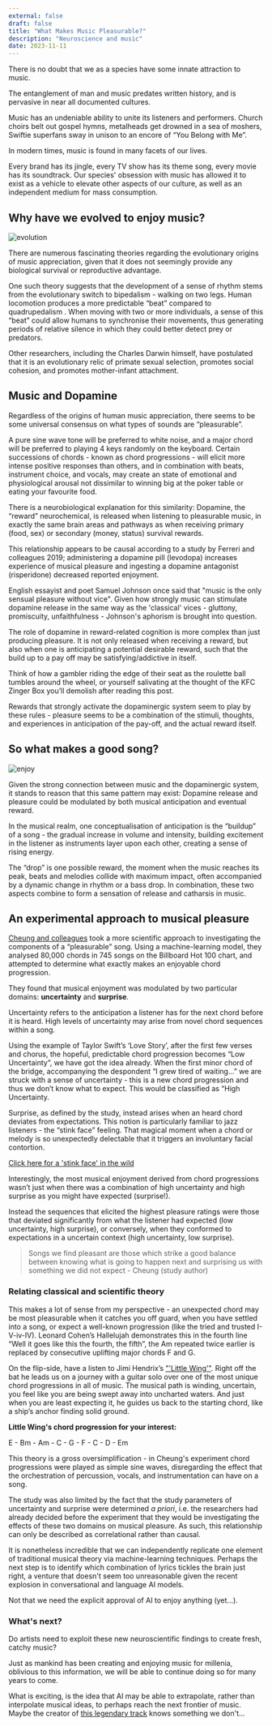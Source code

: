 ```yaml
---
external: false
draft: false
title: "What Makes Music Pleasurable?"
description: "Neuroscience and music"
date: 2023-11-11
---
```


There is no doubt that we as a species have some innate attraction to music.

The entanglement of man and music predates written history, and is pervasive in near all documented cultures. 

Music has an undeniable ability to unite its listeners and performers. Church choirs belt out gospel hymns, metalheads get drowned in a sea of moshers, Swiftie superfans sway in unison to an encore of “You Belong with Me”. 

In modern times, music is found in many facets of our lives.

Every brand has its jingle, every TV show has its theme song, every movie has its soundtrack. Our species' obsession with music has allowed it to exist as a vehicle to elevate other aspects of our culture, as well as an independent medium for mass consumption.

## Why have we evolved to enjoy music?

![evolution](/images/music/musicevolution.jpeg)

There are numerous fascinating theories regarding the evolutionary origins of music appreciation, given that it does not seemingly provide any biological survival or reproductive advantage.

One such theory suggests that the development of a sense of rhythm stems from the evolutionary switch to bipedalism - walking on two legs. Human locomotion produces a more predictable “beat” compared to quadrupedalism . When moving with two or more individuals, a sense of this “beat” could allow humans to synchronise their movements, thus generating periods of relative silence in which they could better detect prey or predators. 

Other researchers, including the Charles Darwin himself, have postulated that it is an evolutionary relic of primate sexual selection, promotes social cohesion, and promotes mother-infant attachment. 

## Music and Dopamine

Regardless of the origins of human music appreciation, there seems to be some universal consensus on what types of sounds are “pleasurable”. 

A pure sine wave tone will be preferred to white noise, and a major chord will be preferred to playing 4 keys randomly on the keyboard. Certain successions of chords - known as chord progressions - will elicit more intense positive responses than others, and in combination with beats, instrument choice, and vocals, may create an state of emotional and physiological arousal not dissimilar to winning big at the poker table or eating your favourite food.

There is a neurobiological explanation for this similarity: Dopamine, the “reward” neurochemical, is released when listening to pleasurable music, in exactly the same brain areas and pathways as when receiving primary (food, sex) or secondary (money, status) survival rewards. 

This relationship appears to be causal according to a study by Ferreri and colleagues 2019;  administering a dopamine pill (levodopa) increases experience of musical pleasure and ingesting a dopamine antagonist (risperidone) decreased reported enjoyment. 

English essayist and poet Samuel Johnson once said that "music is the only sensual pleasure without vice". Given how strongly music can stimulate dopamine release in the same way as the 'classical' vices - gluttony, promiscuity, unfaithfulness - Johnson's aphorism is brought into question.

The role of dopamine in reward-related cognition is more complex than just producing pleasure. It is not only released when receiving a reward, but also when one is anticipating a potential desirable reward, such that the build up to a pay off may be satisfying/addictive in itself. 

Think of how a gambler riding the edge of their seat as the roulette ball tumbles around the wheel, or yourself salivating at the thought of the KFC Zinger Box you’ll demolish after reading this post.

Rewards that strongly activate the dopaminergic system seem to play by these rules - pleasure seems to be a combination of the stimuli, thoughts, and experiences in anticipation of the pay-off, and the actual reward itself. 



## So what makes a good song?

![enjoy](/images/music/enjoy2.png)

Given the strong connection between music and the dopaminergic system, it stands to reason that this same pattern may exist: Dopamine release and pleasure could be modulated by both musical anticipation and eventual reward. 

In the musical realm, one conceptualisation of anticipation is the “buildup” of a song - the gradual increase in volume and intensity, building excitement in the listener as instruments layer upon each other, creating a sense of rising energy. 

The “drop” is one possible reward, the moment when the music reaches its peak, beats and melodies collide with maximum impact, often accompanied by a dynamic change in rhythm or a bass drop. In combination, these two aspects combine to form a sensation of release and catharsis in music. 



## An experimental approach to musical pleasure

[Cheung and colleagues](https://pubmed.ncbi.nlm.nih.gov/31708393/) took a more scientific approach to investigating the components of a “pleasurable” song. Using a machine-learning model, they analysed 80,000 chords in 745 songs on the Billboard Hot 100 chart, and attempted to determine what exactly makes an enjoyable chord progression. 

They found that musical enjoyment was modulated by two particular domains: **uncertainty** and **surprise**. 

Uncertainty refers to the anticipation a listener has for the next chord before it is heard. High levels of uncertainty may arise from novel chord sequences within a song. 

Using the example of Taylor Swift’s ‘Love Story’, after the first few verses and chorus, the hopeful, predictable chord progression becomes “Low Uncertainty”, we have got the idea already.
When the first minor chord of the bridge, accompanying the despondent “I grew tired of waiting…” we are struck with a sense of uncertainty - this is a new chord progression and thus we don’t know what to expect. This would be classified as “High Uncertainty.

Surprise, as defined by the study, instead arises when an heard chord deviates from expectations. This notion is particularly familiar to jazz listeners - the “stink face” feeling. That magical moment when a chord or melody is so unexpectedly delectable that it triggers an involuntary facial contortion. 

[Click here for a 'stink face' in the wild](https://youtu.be/hXtwHKVX-OY?si=K3DKRcB_G7mNFN3j&t=4v)

Interestingly, the  most musical enjoyment derived from chord progressions wasn’t just when there was a combination of high uncertainty and high surprise as you might have expected (surprise!). 

Instead the sequences that elicited the highest pleasure ratings were those that deviated significantly from what the listener had expected (low uncertainty, high surprise), or conversely, when they conformed to expectations in a uncertain context (high uncertainty, low surprise). 

> Songs we find pleasant are those which strike a good balance between knowing what is going to happen next and surprising us with something we did not expect - Cheung (study author)

### Relating classical and scientific theory

This makes a lot of sense from my perspective - an unexpected chord may be most pleasurable when it catches you off guard, when you have settled into a song, or expect a well-known progression (like the tried and trusted I-V-iv-IV). Leonard Cohen’s Hallelujah demonstrates this in the fourth line “Well it goes like this the fourth, the fifth”, the Am repeated twice earlier is replaced by consecutive uplifting major chords F and G.  

On the flip-side, have a listen to Jimi Hendrix’s ["'Little Wing'"](https://www.youtube.com/watch?v=BkEPBiMbgxs). Right off the bat he leads us on a journey with a guitar solo over one of the most unique chord progressions in all of music. The musical path is winding, uncertain, you feel like you are being swept away into uncharted waters. And just when you are least expecting it, he guides us back to the starting chord, like a ship’s anchor finding solid ground.

**Little Wing's chord progression for your interest:**

 E - Bm - Am - C  -  G  - F  - C  - D -  Em

This theory is a gross oversimplification - in Cheung's experiment chord progressions were played as simple sine waves, disregarding the effect that the orchestration of percussion, vocals, and instrumentation can have on a song. 

The study was also limited by the fact that the study parameters of uncertainty and surprise were determined _a priori_, i.e. the researchers had already decided before the experiment that they would be investigating the effects of these two domains on musical pleasure. As such, this relationship can only be described as correlational rather than causal.

It is nonetheless incredible that we can independently replicate one element of traditional musical theory via machine-learning techniques. Perhaps the next step is to identify which combination of lyrics tickles the brain just right, a venture that doesn't seem too unreasonable given the recent explosion in conversational and language AI models. 

Not that we need the explicit approval of AI to enjoy anything (yet...).

### What's next?

Do artists need to exploit these new neuroscientific findings to create fresh, catchy music? 

Just as mankind has been creating and enjoying music for millenia, oblivious to this information, we will be able to continue doing so for many years to come.

What is exciting, is the idea that AI may be able to extrapolate, rather than interpolate musical ideas, to perhaps reach the next frontier of music. Maybe the creator of [this legendary track](https://youtu.be/c4KNd0Yv6d0?si=9GGah8_joNDpTpaG) knows something we don't...